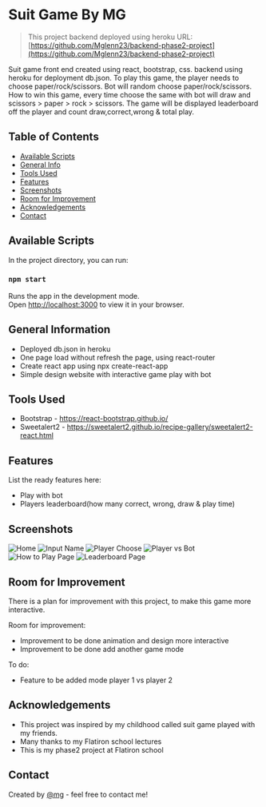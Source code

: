 # Suit Game By MG

> This project backend deployed using heroku URL:[https://github.com/Mglenn23/backend-phase2-project](https://github.com/Mglenn23/backend-phase2-project)

Suit game front end created using react, bootstrap, css. backend using heroku for deployment db.json. To play this game, the player needs to choose paper/rock/scissors. Bot will random choose paper/rock/scissors. How to win this game, every time choose the same with bot will draw and scissors > paper > rock > scissors. The game will be displayed leaderboard off the player and count draw,correct,wrong & total play.

## Table of Contents

- [Available Scripts](#available-scripts)
- [General Info](#general-information)
- [Tools Used](#tools-used)
- [Features](#features)
- [Screenshots](#screenshots)
- [Room for Improvement](#room-for-improvement)
- [Acknowledgements](#acknowledgements)
- [Contact](#contact)

## Available Scripts

In the project directory, you can run:

### `npm start`

Runs the app in the development mode.\
Open [http://localhost:3000](http://localhost:3000) to view it in your browser.

## General Information

- Deployed db.json in heroku
- One page load without refresh the page, using react-router
- Create react app using npx create-react-app
- Simple design website with interactive game play with bot

## Tools Used

- Bootstrap - https://react-bootstrap.github.io/
- Sweetalert2 - https://sweetalert2.github.io/recipe-gallery/sweetalert2-react.html

## Features

List the ready features here:

- Play with bot
- Players leaderboard(how many correct, wrong, draw & play time)

## Screenshots

![Home](./img/HomePage.jpg)
![Input Name](./img/GamePageInputName.jpg)
![Player Choose](./img/GamePageChoose.jpg)
![Player vs Bot](./img/GamePageAfterChoose.jpg)
![How to Play Page](./img/HowToPlay.jpg)
![Leaderboard Page](./img/LeaderBoard.jpg)

## Room for Improvement

There is a plan for improvement with this project, to make this game more interactive.

Room for improvement:

- Improvement to be done animation and design more interactive
- Improvement to be done add another game mode

To do:

- Feature to be added mode player 1 vs player 2

## Acknowledgements

- This project was inspired by my childhood called suit game played with my friends.
- Many thanks to my Flatiron school lectures
- This is my phase2 project at Flatiron school

## Contact

Created by [@mg](https://www.linkedin.com/in/michael-gunawan-030a52194/) - feel free to contact me!
